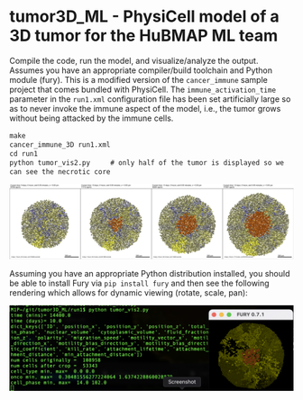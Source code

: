 # tumor3D_ML - PhysiCell model of a 3D tumor for the HuBMAP ML team

Compile the code, run the model, and visualize/analyze the output. Assumes you have an appropriate compiler/build toolchain and Python module (fury). This is a modified version of the `cancer_immune` sample project that comes bundled with PhysiCell. The `immune_activation_time` parameter in the `run1.xml` configuration file has been set artificially large so as to never invoke the immune aspect of the model, i.e., the tumor grows without being attacked by the immune cells.

```
make
cancer_immune_3D run1.xml
cd run1
python tumor_vis2.py     # only half of the tumor is displayed so we can see the necrotic core
```

![Z=0-slices](/images/day9-12.png)


Assuming you have an appropriate Python distribution installed, you should be able to install Fury via `pip install fury` and then see the following rendering which allows for dynamic viewing (rotate, scale, pan):

![fury rendering](/images/fury_half_tumor1.png)
